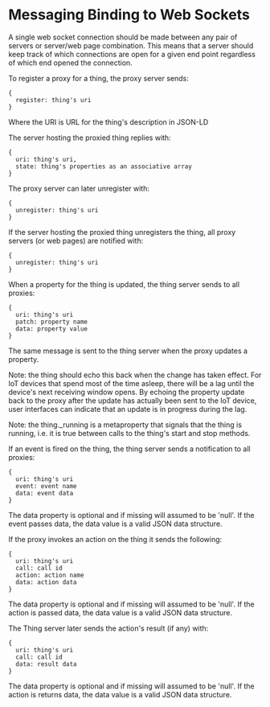# Messaging Binding to Web Sockets

A single web socket connection should be made between any pair of servers or server/web page combination. This means that a server should keep track of which connections are open for a given end point regardless of which end opened the connection.

To register a proxy for a thing, the proxy server sends:

```
{
  register: thing's uri
}
```

Where the URI is URL for the thing's description in JSON-LD

The server hosting the proxied thing replies with:

```
{
  uri: thing's uri,
  state: thing's properties as an associative array
}
```

The proxy server can later unregister with:

```
{
  unregister: thing's uri
}
```

If the server hosting the proxied thing unregisters the thing, all proxy servers (or web pages) are notified with:

```
{
  unregister: thing's uri
}
```

When a property for the thing is updated, the thing server sends to all proxies:

```
{
  uri: thing's uri
  patch: property name
  data: property value
}
```

The same message is sent to the thing server when the proxy updates a property.

Note: the thing should echo this back when the change has taken effect. For IoT devices that spend most of the time asleep, there will be a lag until the device's next receiving window opens. By echoing the property update back to the proxy after the update has actually been sent to the IoT device, user interfaces can indicate that an update is in progress during the lag.

Note: the thing._running is a metaproperty that signals that the thing is running, i.e. it is true between calls to the thing's start and stop methods.

If an event is fired on the thing, the thing server sends a notification to all proxies:

```
{
  uri: thing's uri
  event: event name
  data: event data
}
```

The data property is optional and if missing will assumed to be 'null'. If the event passes data, the data value is a valid JSON data structure.

If the proxy invokes an action on the thing it sends the following:

```
{
  uri: thing's uri
  call: call id
  action: action name
  data: action data
}
```

The data property is optional and if missing will assumed to be 'null'. If the action is passed data, the data value is a valid JSON data structure.

The Thing server later sends the action's result (if any) with:

```
{
  uri: thing's uri
  call: call id
  data: result data
}
```
The data property is optional and if missing will assumed to be 'null'. If the action is returns data, the data value is a valid JSON data structure.
